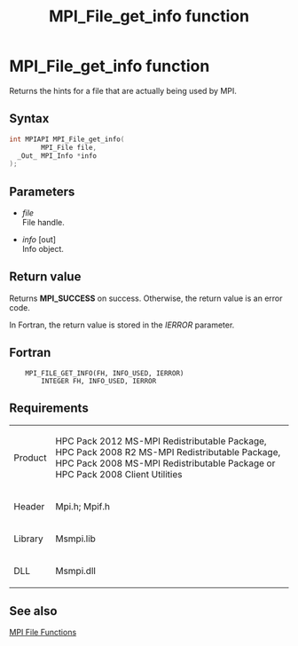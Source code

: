 ﻿---
title: MPI_File_get_info function
TOCTitle: MPI_File_get_info function
ms:assetid: d63b62f7-e4ac-41cf-b19c-5a81a8eaf571
ms:mtpsurl: https://msdn.microsoft.com/en-us/library/Dn473316(v=VS.85)
ms:contentKeyID: 59360862
ms.date: 03/28/2018
mtps_version: v=VS.85
f1_keywords:
- MPI_FILE_GET_INFO
- mpif/MPI_File_get_info
- mpi/MPI_FILE_GET_INFO
dev_langs:
- C++
- C
---

# MPI\_File\_get\_info function

Returns the hints for a file that are actually being used by MPI.

## Syntax

``` c++
int MPIAPI MPI_File_get_info(
        MPI_File file,
  _Out_ MPI_Info *info
);
```

## Parameters

  - *file*  
    File handle.

  - *info* \[out\]  
    Info object.

## Return value

Returns **MPI\_SUCCESS** on success. Otherwise, the return value is an error code.

In Fortran, the return value is stored in the *IERROR* parameter.

## Fortran

``` FORTRAN
    MPI_FILE_GET_INFO(FH, INFO_USED, IERROR)
        INTEGER FH, INFO_USED, IERROR
```

## Requirements

<table>
<colgroup>
<col  />
<col  />
</colgroup>
<tbody>
<tr class="odd">
<td><p>Product</p></td>
<td><p>HPC Pack 2012 MS-MPI Redistributable Package, HPC Pack 2008 R2 MS-MPI Redistributable Package, HPC Pack 2008 MS-MPI Redistributable Package or HPC Pack 2008 Client Utilities</p></td>
</tr>
<tr class="even">
<td><p>Header</p></td>
<td>Mpi.h;
Mpif.h</td>
</tr>
<tr class="odd">
<td><p>Library</p></td>
<td>Msmpi.lib</td>
</tr>
<tr class="even">
<td><p>DLL</p></td>
<td>Msmpi.dll</td>
</tr>
</tbody>
</table>


## See also

[MPI File Functions](mpi-file-functions.md)

